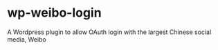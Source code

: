 wp-weibo-login
==============

A Wordpress plugin to allow OAuth login with the largest Chinese social media, Weibo
